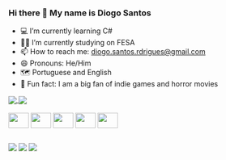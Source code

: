 ### Hi there 👋 My name is Diogo Santos



- 💻 I’m currently learning C#
- 👨‍🎓 I’m currently studying on FESA
- 📫 How to reach me: diogo.santos.rdrigues@gmail.com
- 😄 Pronouns: He/Him
- 🗺 Portuguese and English
- 👻 Fun fact: I am a big fan of indie games and horror movies

<div>
<a href="https://github.com/dioguit0s/github-readme-stats">
  <img align="center" src="https://github-readme-stats-git-masterrstaa-rickstaa.vercel.app/api?username=dioguit0s&&show_icons=true&theme=midnight-purple" />
</a>
<a href="https://github.com/dioguit0s/top-langs">
  <img align="center" src="https://github-readme-stats-git-masterrstaa-rickstaa.vercel.app/api/top-langs/?username=dioguit0s&theme=midnight-purple" />
</a>
</div>

<div style="display: inline_block"><br>
  <img align="center" height="30" width="40" src="https://cdn.jsdelivr.net/gh/devicons/devicon/icons/javascript/javascript-original.svg" />
  <img align="center" height="30" width="40" src="https://cdn.jsdelivr.net/gh/devicons/devicon/icons/html5/html5-original.svg" />
  <img align="center" height="30" width="40" src="https://cdn.jsdelivr.net/gh/devicons/devicon/icons/css3/css3-original.svg" />
  <img align="center" height="30" width="40" src="https://cdn.jsdelivr.net/gh/devicons/devicon/icons/nodejs/nodejs-original.svg" />
  <img align="center" height="30" width="40" src="https://growiz.com.br/wp-content/uploads/2020/08/kisspng-c-programming-language-logo-microsoft-visual-stud-atlas-portfolio-5b899192d7c600.1628571115357423548838.png" />
</div>

##

<div>
  <a href = "mailto:diogo.santos.rdrigues@gmail.com"><img src="https://img.shields.io/badge/Gmail-D14836?style=for-the-badge&logo=gmail&logoColor=white" target="_blank"></a>
  <a href = "https://www.linkedin.com/in/diogo-santos-rodrigues-67a458249/" target="_blank"><img src="https://img.shields.io/badge/LinkedIn-0077B5?style=for-the-badge&logo=linkedin&logoColor=white" target="_blank"></a>
  <a href = "https://www.twitch.tv/dio_guitos" target="_blank"><img src="https://img.shields.io/badge/Twitch-9146FF?style=for-the-badge&logo=twitch&logoColor=white" target="_blank"></a>
</div>






       
          
          



